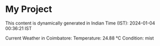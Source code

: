 # My Project

This content is dynamically generated in Indian Time (IST): 2024-01-04 00:36:21 IST


Current Weather in Coimbatore:
Temperature: 24.88 °C
Condition: mist
